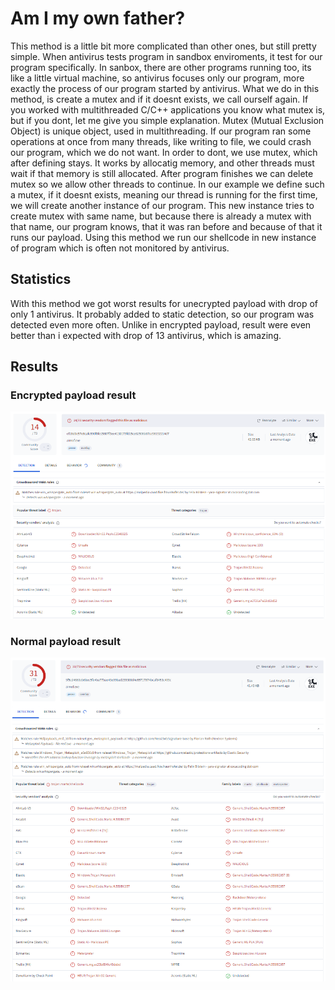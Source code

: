 # Am I my own father?
This method is a little bit more complicated than other ones, but still pretty simple. When antivirus tests program in sandbox enviroments, it test for our program specifically. In sanbox, there are other programs running too, its like a little virtual machine, so antivirus focuses only our program, more exactly the process of our program started by antivirus. What we do in this method, is create a mutex and if it doesnt exists, we call ourself again. If you worked with multithreaded C/C++ applications you know what mutex is, but if you dont, let me give you simple explanation. Mutex (Mutual Exclusion Object) is unique object, used in multithreading. If our program ran some operations at once from many threads, like writing to file, we could crash our program, which we do not want. In order to dont, we use mutex, which after defining stays. It works by allocatig memory, and other threads must wait if that memory is still allocated. After program finishes we can delete mutex so we allow other threads to continue. In our example we define such a mutex, if it doesnt exists, meaning our thread is running for the first time, we will create another instance of our program. This new instance tries to create mutex with same name, but because there is already a mutex with that name, our program knows, that it was ran before and because of that it runs our payload. Using this method we run our shellcode in new instance of program which is often not monitored by antivirus.
## Statistics
With this method we got worst results for unecrypted payload with drop of only 1 antivirus. It probably added to static detection, so our program was detected even more often. Unlike in encrypted payload, result were even better than i expected with drop of 13 antivirus, which is amazing.
## Results
### Encrypted payload result
![Encrypted](/images/aimof_encr.png)
### Normal payload result
![Normal](/images/aimof.png)